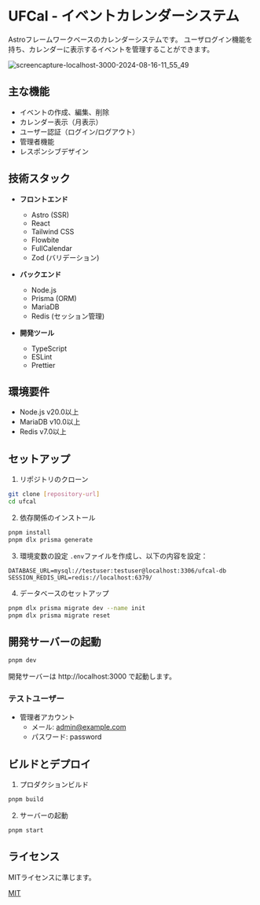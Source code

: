 # UFCal - イベントカレンダーシステム

Astroフレームワークベースのカレンダーシステムです。
ユーザログイン機能を持ち、カレンダーに表示するイベントを管理することができます。

![screencapture-localhost-3000-2024-08-16-11_55_49](https://github.com/user-attachments/assets/ad352e7d-3d34-4034-8a5f-21ca3eb21c8d)

## 主な機能

- イベントの作成、編集、削除
- カレンダー表示（月表示）
- ユーザー認証（ログイン/ログアウト）
- 管理者機能
- レスポンシブデザイン

## 技術スタック

- **フロントエンド**
  - Astro (SSR)
  - React
  - Tailwind CSS
  - Flowbite
  - FullCalendar
  - Zod (バリデーション)

- **バックエンド**
  - Node.js
  - Prisma (ORM)
  - MariaDB
  - Redis (セッション管理)

- **開発ツール**
  - TypeScript
  - ESLint
  - Prettier

## 環境要件

- Node.js v20.0以上
- MariaDB v10.0以上
- Redis v7.0以上

## セットアップ

1. リポジトリのクローン
```bash
git clone [repository-url]
cd ufcal
```

2. 依存関係のインストール
```bash
pnpm install
pnpm dlx prisma generate
```

3. 環境変数の設定
`.env`ファイルを作成し、以下の内容を設定：
```env
DATABASE_URL=mysql://testuser:testuser@localhost:3306/ufcal-db
SESSION_REDIS_URL=redis://localhost:6379/
```

4. データベースのセットアップ
```bash
pnpm dlx prisma migrate dev --name init
pnpm dlx prisma migrate reset
```

## 開発サーバーの起動

```bash
pnpm dev
```

開発サーバーは http://localhost:3000 で起動します。

### テストユーザー
- 管理者アカウント
  - メール: admin@example.com
  - パスワード: password

## ビルドとデプロイ

1. プロダクションビルド
```bash
pnpm build
```

2. サーバーの起動
```bash
pnpm start
```

## ライセンス

MITライセンスに準じます。

[MIT](./LICENSE)